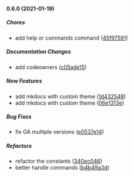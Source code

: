 #### 0.6.0 (2021-01-19)

##### Chores

*  add help or commands command ([45f97591](https://github.com/EntOfMD/discord-bot/commit/45f97591c52a6db5d48cffc2133817429e055ff5))

##### Documentation Changes

*  add codeowners ([c05ade15](https://github.com/EntOfMD/discord-bot/commit/c05ade1533d5c7192922b6a1beba4e3280ffcfda))

##### New Features

*  add mkdocs with custom theme ([1d432548](https://github.com/EntOfMD/discord-bot/commit/1d432548ed7f9b94945d76baf7402576d442a6a7))
*  add mkdocs with custom theme ([06e1313e](https://github.com/EntOfMD/discord-bot/commit/06e1313e6f9bcb935cbfdbab37f2599098b5633d))

##### Bug Fixes

*  fix GA multiple versions ([e0537e14](https://github.com/EntOfMD/discord-bot/commit/e0537e1498641a57290c614e1b4c3beb5acdd9d5))

##### Refactors

*  refactor the constants ([340ec046](https://github.com/EntOfMD/discord-bot/commit/340ec046347c95b70dd5dccc9103e0e906434025))
*  better handle commands ([b4b49a3d](https://github.com/EntOfMD/discord-bot/commit/b4b49a3d66f335dd7a1f67314a6058523b1edf6b))

